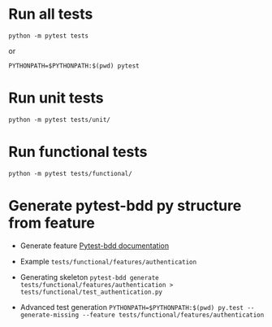 # Run all tests
``` python -m pytest tests ```

or

``` PYTHONPATH=$PYTHONPATH:$(pwd) pytest ```


# Run unit tests
``` python -m pytest tests/unit/ ```

# Run functional tests
``` python -m pytest tests/functional/ ```

# Generate pytest-bdd py structure from feature
- Generate feature
[Pytest-bdd documentation](https://pypi.org/project/pytest-bdd/)

- Example
``` tests/functional/features/authentication ```

- Generating  skeleton
``` pytest-bdd generate tests/functional/features/authentication > tests/functional/test_authentication.py ```

- Advanced test generation 
``` PYTHONPATH=$PYTHONPATH:$(pwd) py.test --generate-missing --feature tests/functional/features/authentication ```

